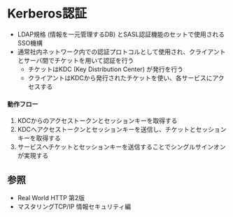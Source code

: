 # Kerberos認証
- LDAP規格 (情報を一元管理するDB) とSASL認証機能のセットで使用されるSSO機構
- 通常社内ネットワーク内での認証プロトコルとして使用され、クライアントとサーバ間でチケットを用いて認証を行う
  - チケットはKDC (Key Distribution Center) が発行を行う
  - クライアントはKDCから発行されたチケットを使い、各サービスにアクセスする

#### 動作フロー
1. KDCからのアクセストークンとセッションキーを取得する
2. KDCへアクセストークンとセッションキーを送信し、チケットとセッションキーを取得する
3. サービスへチケットとセッションキーを送信することでシングルサインオンが実現する

## 参照
- Real World HTTP 第2版
- マスタリングTCP/IP 情報セキュリティ編

